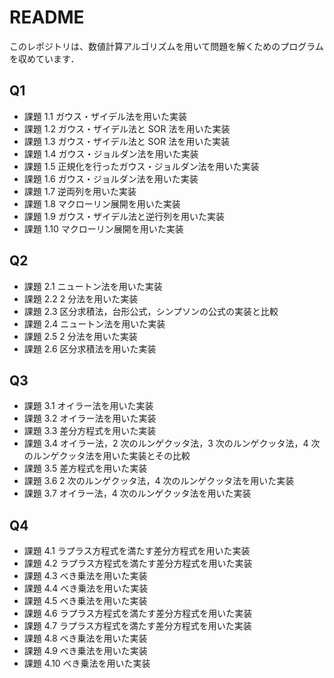 # README

このレポジトリは、数値計算アルゴリズムを用いて問題を解くためのプログラムを収めています．

## Q1

- 課題 1.1 ガウス・ザイデル法を用いた実装
- 課題 1.2 ガウス・ザイデル法と SOR 法を用いた実装
- 課題 1.3 ガウス・ザイデル法と SOR 法を用いた実装
- 課題 1.4 ガウス・ジョルダン法を用いた実装
- 課題 1.5 正規化を行ったガウス・ジョルダン法を用いた実装
- 課題 1.6 ガウス・ジョルダン法を用いた実装
- 課題 1.7 逆両列を用いた実装
- 課題 1.8 マクローリン展開を用いた実装
- 課題 1.9 ガウス・ザイデル法と逆行列を用いた実装
- 課題 1.10 マクローリン展開を用いた実装

## Q2

- 課題 2.1 ニュートン法を用いた実装
- 課題 2.2 2 分法を用いた実装
- 課題 2.3 区分求積法，台形公式，シンプソンの公式の実装と比較
- 課題 2.4 ニュートン法を用いた実装
- 課題 2.5 2 分法を用いた実装
- 課題 2.6 区分求積法を用いた実装

## Q3

- 課題 3.1 オイラー法を用いた実装
- 課題 3.2 オイラー法を用いた実装
- 課題 3.3 差分方程式を用いた実装
- 課題 3.4 オイラー法，2 次のルンゲクッタ法，3 次のルンゲクッタ法，4 次のルンゲクッタ法を用いた実装とその比較
- 課題 3.5 差方程式を用いた実装
- 課題 3.6 2 次のルンゲクッタ法，4 次のルンゲクッタ法を用いた実装
- 課題 3.7 オイラー法，4 次のルンゲクッタ法を用いた実装

## Q4

- 課題 4.1 ラプラス方程式を満たす差分方程式を用いた実装
- 課題 4.2 ラプラス方程式を満たす差分方程式を用いた実装
- 課題 4.3 べき乗法を用いた実装
- 課題 4.4 べき乗法を用いた実装
- 課題 4.5 べき乗法を用いた実装
- 課題 4.6 ラプラス方程式を満たす差分方程式を用いた実装
- 課題 4.7 ラプラス方程式を満たす差分方程式を用いた実装
- 課題 4.8 べき乗法を用いた実装
- 課題 4.9 べき乗法を用いた実装
- 課題 4.10 べき乗法を用いた実装
